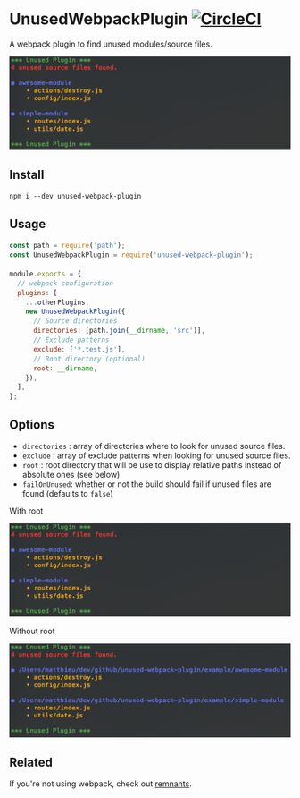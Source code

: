 # UnusedWebpackPlugin [![CircleCI](https://circleci.com/gh/MatthieuLemoine/unused-webpack-plugin.svg?style=svg)](https://circleci.com/gh/MatthieuLemoine/unused-webpack-plugin)

A webpack plugin to find unused modules/source files.

![unused-webpack-plugin](images/with-root.png)

## Install

```
npm i --dev unused-webpack-plugin
```

## Usage

```javascript
const path = require('path');
const UnusedWebpackPlugin = require('unused-webpack-plugin');

module.exports = {
  // webpack configuration
  plugins: [
    ...otherPlugins,
    new UnusedWebpackPlugin({
      // Source directories
      directories: [path.join(__dirname, 'src')],
      // Exclude patterns
      exclude: ['*.test.js'],
      // Root directory (optional)
      root: __dirname,
    }),
  ],
};
```

## Options

- `directories` : array of directories where to look for unused source files.
- `exclude` : array of exclude patterns when looking for unused source files.
- `root` : root directory that will be use to display relative paths instead of absolute ones (see below)
- `failOnUnused`: whether or not the build should fail if unused files are found (defaults to `false`)

With root

![With root](images/with-root.png)

Without root

![Without root](images/without-root.png)

## Related

If you're not using webpack, check out [remnants](https://github.com/MatthieuLemoine/remnants).
